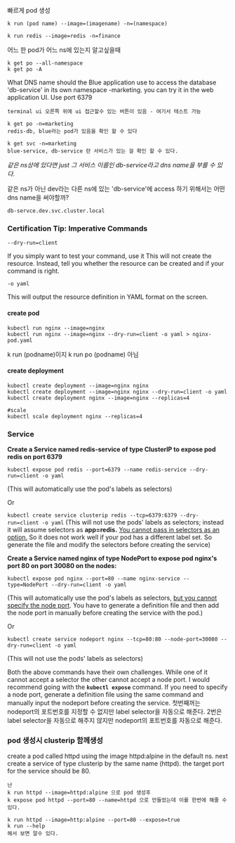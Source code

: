 
빠르게 pod 생성
```
k run (pod name) --image=(imagename) -n=(namespace)

k run redis --image=redis -n=finance
```

어느 한 pod가 어느 ns에 있는지 알고싶을때
```
k get po --all-namespace 
k get po -A

```

What DNS name should the Blue application use to access the database 'db-service' in its own namespace -marketing. you can try it in the web application UI. Use port 6379
```
terminal ui 오른쪽 위에 ui 접근할수 있는 버튼이 있음 - 여기서 테스트 가능 

k get po -n=marketing
redis-db, blue라는 pod가 있음을 확인 할 수 있다 

k get svc -n=marketing
blue-service, db-service 란 서비스가 있는 걸 확인 할 수 있다. 
```

*같은 ns상에 있다면 just 그 서비스 이름인 db-service라고 dns name을 부를 수 있다.*

같은 ns가 아닌 dev라는 다른 ns에 있는 'db-service'에 access 하기 위해서는 어떤 dns name을 써야할까?
```
db-servce.dev.svc.cluster.local
```


### Certification Tip: Imperative Commands
```
--dry-run=client
```
If you simply want to test your command, use it
This will not create the resource. Instead, tell you whether the resource can be created and if your command is right.
```
-o yaml
```
This will output the resource definition in YAML format on the screen.

#### create pod
```
kubectl run nginx --image=nginx
kubectl run nginx --image=nginx --dry-run=client -o yaml > nginx-pod.yaml
```
k run (podname)이지
k run po (podname) 아님

#### create deployment
```
kubectl create deployment --image=nginx nginx
kubectl create deployment --image=nginx nginx --dry-run=client -o yaml
kubectl create deployment nginx --image=nginx --replicas=4

#scale
kubectl scale deployment nginx --replicas=4
```

### Service
**Create a Service named redis-service of type ClusterIP to expose pod redis on port 6379**

`kubectl expose pod redis --port=6379 --name redis-service --dry-run=client -o yaml`

(This will automatically use the pod's labels as selectors)

Or

`kubectl create service clusterip redis --tcp=6379:6379 --dry-run=client -o yaml` (This will not use the pods' labels as selectors; instead it will assume selectors as **app=redis.** [You cannot pass in selectors as an option.](https://github.com/kubernetes/kubernetes/issues/46191) So it does not work well if your pod has a different label set. So generate the file and modify the selectors before creating the service)
  
**Create a Service named nginx of type NodePort to expose pod nginx's port 80 on port 30080 on the nodes:**

`kubectl expose pod nginx --port=80 --name nginx-service --type=NodePort --dry-run=client -o yaml`

(This will automatically use the pod's labels as selectors, [but you cannot specify the node port](https://github.com/kubernetes/kubernetes/issues/25478). You have to generate a definition file and then add the node port in manually before creating the service with the pod.)

Or

`kubectl create service nodeport nginx --tcp=80:80 --node-port=30080 --dry-run=client -o yaml`

(This will not use the pods' labels as selectors)

Both the above commands have their own challenges. While one of it cannot accept a selector the other cannot accept a node port. I would recommend going with the **`kubectl expose`** command. If you need to specify a node port, generate a definition file using the same command and manually input the nodeport before creating the service.
첫번째꺼는 nodeport의 포트번호를 지정할 수 없지만 label selector을 자동으로 해준다. 
2번은 label selector을 자동으로 해주지 않지만 nodeport의 포트번호를 자동으로 해준다. 

### pod 생성시 clusterip 함께생성

create a pod called httpd using the image httpd:alpine in the default ns. next create a service of type clusterip by the same name (httpd). the target port for the service should be 80.
```
난 
k run httpd --image=httpd:alpine 으로 pod 생성후 
k expose pod httpd --port=80 --name=httpd 으로 만들었는데 이를 한번에 해줄 수 있다. 

k run httpd --image=http:alpine --port=80 --expose=true
k run --help 
해서 보면 알수 있다. 
```